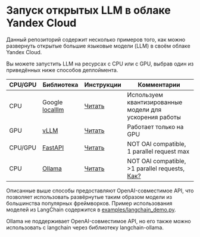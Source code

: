 # Запуск открытых LLM в облаке Yandex Cloud

Данный репозиторий содержит несколько примеров того, как можно развернуть открытые большие языковые модели (LLM) в своём облаке Yandex Cloud.

Вы можете запустить LLM на ресурсах с CPU или с GPU, выбрав один из приведённых ниже способов деплоймента.

CPU/GPU | Библиотека | Инструкции | Комментарии 
--------|------------|------------|------------
CPU | Google [localllm](https://github.com/GoogleCloudPlatform/localllm) | [Читать](localllm/README.md) | Используем квантизированные модели для ускорения работы
GPU | [vLLM](https://github.com/vllm-project/vllm) | [Читать](vLLM/README.md) | Работает только на GPU
CPU/GPU | [FastAPI](https://github.com/fastapi/fastapi) | [Читать](fastapi/Dockerfile) | NOT OAI compatible, 1 parallel request max
CPU | [Ollama](https://github.com/ollama/ollama) | [Читать](ollama/README.md) | NOT OAI compatible, >1 parallel requests, [Как?](https://github.com/ollama/ollama/blob/main/docs/faq.md#how-does-ollama-handle-concurrent-requests)

Описанные выше способы предоставляют OpenAI-совместимое API, что позволяет использовать развёрнутые таким образом модели из большинства популярных фреймворков. Пример использования моделей из LangChain содержится в [examples/langchain_demo.py](examples/langchain_demo.py).

Ollama не поддерживает OpenAI-совместимое API, но его также можно использовать с langchain через библиотеку langchain-ollama.
